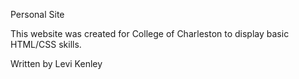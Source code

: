 Personal Site

This website was created for College of Charleston
to display basic HTML/CSS skills. 

Written by Levi Kenley
